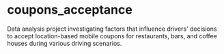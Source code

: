 # coupons_acceptance
Data analysis project investigating factors that influence drivers' decisions to accept location-based mobile coupons for restaurants, bars, and coffee houses during various driving scenarios.
